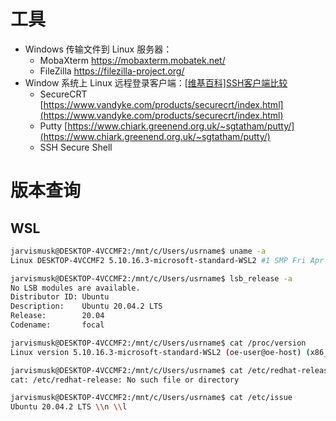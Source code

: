 # 工具

- Windows 传输文件到 Linux 服务器：
    - MobaXterm https://mobaxterm.mobatek.net/
    - FileZilla https://filezilla-project.org/
- Window 系统上 Linux 远程登录客户端：[[维基百科]SSH客户端比较](https://zh.wikipedia.org/wiki/SSH%E5%AE%A2%E6%88%B7%E7%AB%AF%E6%AF%94%E8%BE%83) 
    - SecureCRT [https://www.vandyke.com/products/securecrt/index.html](https://www.vandyke.com/products/securecrt/index.html) 
    - Putty [https://www.chiark.greenend.org.uk/~sgtatham/putty/](https://www.chiark.greenend.org.uk/~sgtatham/putty/) 
    - SSH Secure Shell

# 版本查询


## WSL
```bash
jarvismusk@DESKTOP-4VCCMF2:/mnt/c/Users/usrname$ uname -a
Linux DESKTOP-4VCCMF2 5.10.16.3-microsoft-standard-WSL2 #1 SMP Fri Apr 2 22:23:49 UTC 2021 x86_64 x86_64 x86_64 GNU/Linux

jarvismusk@DESKTOP-4VCCMF2:/mnt/c/Users/usrname$ lsb_release -a
No LSB modules are available.
Distributor ID: Ubuntu
Description:    Ubuntu 20.04.2 LTS
Release:        20.04
Codename:       focal

jarvismusk@DESKTOP-4VCCMF2:/mnt/c/Users/usrname$ cat /proc/version
Linux version 5.10.16.3-microsoft-standard-WSL2 (oe-user@oe-host) (x86_64-msft-linux-gcc (GCC) 9.3.0, GNU ld (GNU Binutils) 2.34.0.20200220) #1 SMP Fri Apr 2 22:23:49 UTC 2021

jarvismusk@DESKTOP-4VCCMF2:/mnt/c/Users/usrname$ cat /etc/redhat-release
cat: /etc/redhat-release: No such file or directory

jarvismusk@DESKTOP-4VCCMF2:/mnt/c/Users/usrname$ cat /etc/issue
Ubuntu 20.04.2 LTS \\n \\l
```


